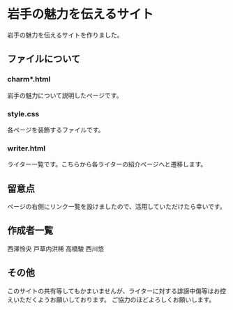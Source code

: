 # 岩手の魅力を伝えるサイト
岩手の魅力を伝えるサイトを作りました。

## ファイルについて

### charm*.html
岩手の魅力について説明したページです。

### style.css
各ページを装飾するファイルです。

### writer.html
ライター一覧です。こちらから各ライターの紹介ページへと遷移します。

## 留意点

ページの右側にリンク一覧を設けましたので、活用していただけたら幸いです。

## 作成者一覧

西澤怜央
戸草内洪稀
高橋駿
西川悠

## その他

このサイトの共有等してもかまいませんが、ライターに対する誹謗中傷等はお控えいただくようお願いしております。
ご協力のほどよろしくお願いします。
